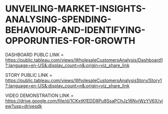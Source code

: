 # UNVEILING-MARKET-INSIGHTS-ANALYSING-SPENDING-BEHAVIOUR-AND-IDENTIFYING-OPPORUNTIES-FOR-GROWTH


DASHBOARD PUBLC LINK = https://public.tableau.com/views/WholesaleCustomersAnalysis/Dashboard1?:language=en-US&:display_count=n&:origin=viz_share_link



STORY PUBLIC LINK = https://public.tableau.com/views/WholesaleCustomersAnalysisStory/Story1?:language=en-US&:display_count=n&:origin=viz_share_link



VIDEO DEMONSTRATION LINK = https://drive.google.com/file/d/1CKxtKfEDD8Pu8SsaPChJz16NviWzYV6X/view?usp=drivesdk
